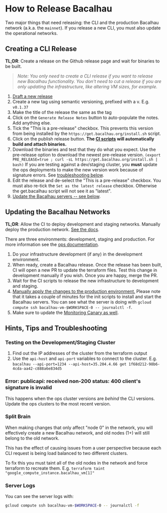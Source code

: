 # How to Release Bacalhau

Two major things that need releasing: the CLI and the production Bacalhau network (a.k.a. the `mainnet`). If you release a new CLI, you must also update the operational networks.

## Creating a CLI Release

**TL;DR**: Create a release on the Github release page and wait for binaries to be built.

> _Note: You only need to create a CLI release if you want to release new Bacalhau functionality. You don't need to cut a release if you are only updating the infrastructure, like altering VM sizes, for example._

1. [Draft a new release](https://github.com/filecoin-project/bacalhau/releases/new)
2. Create a new tag using semantic versioning, prefixed with a v. E.g. `v0.1.37`
3. Make the title of the release the same as the tag
4. Click on the `Generate Release Notes` button to auto-populate the notes. Add anything else.
5. Tick the "This is a pre-release" checkbox. This prevents this version from being installed by the `https://get.bacalhau.org/install.sh` script.
6. Click on the publish release button. **The [CI scripts](../.circleci) will automatically build and attach binaries.**
7. Download the binaries and test that they do what you expect. Use the pre-release option to download the newest pre-release version. `(export PRE_RELEASE=true ; curl -sL https://get.bacalhau.org/install.sh | bash)` If you are testing against a dev/staging cluster, you **must** update the ops deployments to make the new version work because of signature errors. See [troubleshooting below](#hints-tips-and-troubleshooting).
8. Edit the release and de-select the "This is a pre-release" checkbox. You must also re-tick the `Set as the latest release` checkbox. Otherwise the get.bacalhau script will not see it as "latest".
9. [Update the Bacalhau servers -- see below](#updating-the-bacalhau-networks).

## Updating the Bacalhau Networks

**TL;DR**: Allow the CI to deploy development and staging networks. Manually deploy the production network. [See the docs](../ops/README.md).

There are three environments: development, staging and production. For more information see the [ops documentation](../ops/README.md).

1. Do your infrastructure development (if any) in the development environment.
1. When ready, create a Bacalhau release. Once the release has been built, CI will open a new PR to update the terraform files. Test this change in development manually if you wish. Once you are happy, merge the PR.
1. Wait for the CI scripts to release the new infrastructure to development and staging.
1. [Manually apply the changes to the production environment.](../ops/README.md#deploying-bacalhau-mainnet) Please note that it takes a couple of minutes for the init scripts to install and start the Bacalhau servers. You can see what the server is doing with `gcloud compute ssh bacalhau-vm-$WORKSPACE-0 -- journalctl -f`.
1. Make sure to update the [Monitoring Canary as well](../ops/aws/canary/README.md#releasing-a-new-version).

## Hints, Tips and Troubleshooting

### Testing on the Development/Staging Cluster

1. Find out the IP addresses of the cluster from the terraform output
1. Use the `api-host` and `api-port` variables to connect to the cluster. E.g. `bacalhau --api-port=1234 --api-host=35.204.4.66 get 1f68d212-98b6-4cda-aa42-c888a6e834d5`

### Error: publicapi: received non-200 status: 400 client's signature is invalid

This happens when the ops cluster versions are _behind_ the CLI versions. Update the ops clusters to the most recent version.

### Split Brain

When making changes that only affect "node 0" in the network, you will effectively create a new Bacalhau network, and old nodes (1+) will still belong to the old network.

This has the effect of causing issues from a user perspective because each CLI request is being load balanced to two different clusters.

To fix this you must taint all of the old nodes in the network and force terraform to recreate them. E.g. `terraform taint "google_compute_instance.bacalhau_vm[1]"`

### Server Logs

You can see the server logs with:

```bash
gcloud compute ssh bacalhau-vm-$WORKSPACE-0 -- journalctl -f
```
